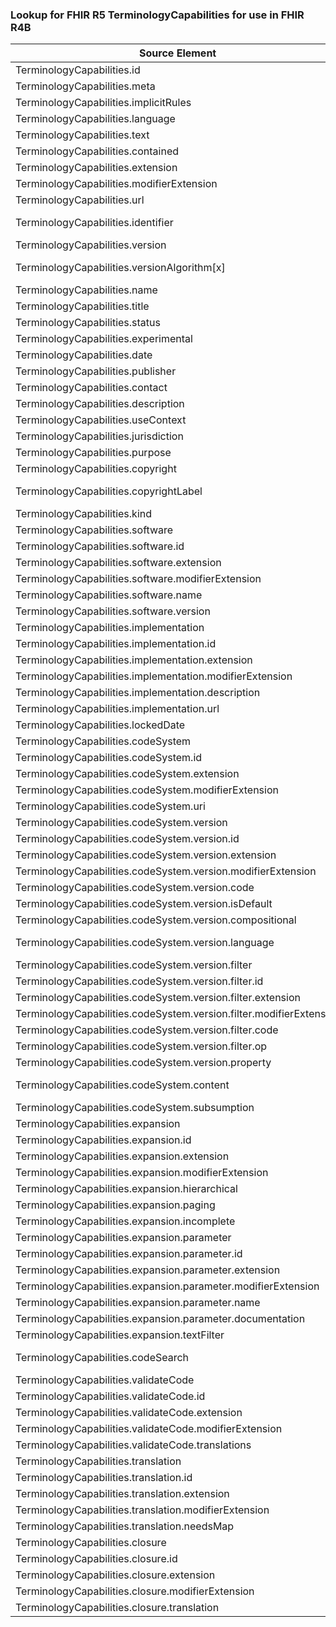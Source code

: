 ### Lookup for FHIR R5 TerminologyCapabilities for use in FHIR R4B

| Source Element | Usage | Target |
| -------------- | ----- | ------ |
| TerminologyCapabilities.id | UseElementSameName | TerminologyCapabilities.id |
| TerminologyCapabilities.meta | UseElementSameName | TerminologyCapabilities.meta |
| TerminologyCapabilities.implicitRules | UseElementSameName | TerminologyCapabilities.implicitRules |
| TerminologyCapabilities.language | UseElementSameName | TerminologyCapabilities.language |
| TerminologyCapabilities.text | UseElementSameName | TerminologyCapabilities.text |
| TerminologyCapabilities.contained | UseElementSameName | TerminologyCapabilities.contained |
| TerminologyCapabilities.extension | UseElementSameName | TerminologyCapabilities.extension |
| TerminologyCapabilities.modifierExtension | UseElementSameName | TerminologyCapabilities.modifierExtension |
| TerminologyCapabilities.url | UseElementSameName | TerminologyCapabilities.url |
| TerminologyCapabilities.identifier | UseExtension | http://hl7.org/fhir/5.0/StructureDefinition/extension-TerminologyCapabilities.identifier |
| TerminologyCapabilities.version | UseElementSameName | TerminologyCapabilities.version |
| TerminologyCapabilities.versionAlgorithm[x] | UseExtension | http://hl7.org/fhir/5.0/StructureDefinition/extension-TerminologyCapabilities.versionAlgorithm |
| TerminologyCapabilities.name | UseElementSameName | TerminologyCapabilities.name |
| TerminologyCapabilities.title | UseElementSameName | TerminologyCapabilities.title |
| TerminologyCapabilities.status | UseElementSameName | TerminologyCapabilities.status |
| TerminologyCapabilities.experimental | UseElementSameName | TerminologyCapabilities.experimental |
| TerminologyCapabilities.date | UseElementSameName | TerminologyCapabilities.date |
| TerminologyCapabilities.publisher | UseElementSameName | TerminologyCapabilities.publisher |
| TerminologyCapabilities.contact | UseElementSameName | TerminologyCapabilities.contact |
| TerminologyCapabilities.description | UseElementSameName | TerminologyCapabilities.description |
| TerminologyCapabilities.useContext | UseElementSameName | TerminologyCapabilities.useContext |
| TerminologyCapabilities.jurisdiction | UseElementSameName | TerminologyCapabilities.jurisdiction |
| TerminologyCapabilities.purpose | UseElementSameName | TerminologyCapabilities.purpose |
| TerminologyCapabilities.copyright | UseElementSameName | TerminologyCapabilities.copyright |
| TerminologyCapabilities.copyrightLabel | UseExtension | http://hl7.org/fhir/5.0/StructureDefinition/extension-TerminologyCapabilities.copyrightLabel |
| TerminologyCapabilities.kind | UseElementSameName | TerminologyCapabilities.kind |
| TerminologyCapabilities.software | UseElementSameName | TerminologyCapabilities.software |
| TerminologyCapabilities.software.id | UseElementSameName | TerminologyCapabilities.software.id |
| TerminologyCapabilities.software.extension | UseElementSameName | TerminologyCapabilities.software.extension |
| TerminologyCapabilities.software.modifierExtension | UseElementSameName | TerminologyCapabilities.software.modifierExtension |
| TerminologyCapabilities.software.name | UseElementSameName | TerminologyCapabilities.software.name |
| TerminologyCapabilities.software.version | UseElementSameName | TerminologyCapabilities.software.version |
| TerminologyCapabilities.implementation | UseElementSameName | TerminologyCapabilities.implementation |
| TerminologyCapabilities.implementation.id | UseElementSameName | TerminologyCapabilities.implementation.id |
| TerminologyCapabilities.implementation.extension | UseElementSameName | TerminologyCapabilities.implementation.extension |
| TerminologyCapabilities.implementation.modifierExtension | UseElementSameName | TerminologyCapabilities.implementation.modifierExtension |
| TerminologyCapabilities.implementation.description | UseElementSameName | TerminologyCapabilities.implementation.description |
| TerminologyCapabilities.implementation.url | UseElementSameName | TerminologyCapabilities.implementation.url |
| TerminologyCapabilities.lockedDate | UseElementSameName | TerminologyCapabilities.lockedDate |
| TerminologyCapabilities.codeSystem | UseElementSameName | TerminologyCapabilities.codeSystem |
| TerminologyCapabilities.codeSystem.id | UseElementSameName | TerminologyCapabilities.codeSystem.id |
| TerminologyCapabilities.codeSystem.extension | UseElementSameName | TerminologyCapabilities.codeSystem.extension |
| TerminologyCapabilities.codeSystem.modifierExtension | UseElementSameName | TerminologyCapabilities.codeSystem.modifierExtension |
| TerminologyCapabilities.codeSystem.uri | UseElementSameName | TerminologyCapabilities.codeSystem.uri |
| TerminologyCapabilities.codeSystem.version | UseElementSameName | TerminologyCapabilities.codeSystem.version |
| TerminologyCapabilities.codeSystem.version.id | UseElementSameName | TerminologyCapabilities.codeSystem.version.id |
| TerminologyCapabilities.codeSystem.version.extension | UseElementSameName | TerminologyCapabilities.codeSystem.version.extension |
| TerminologyCapabilities.codeSystem.version.modifierExtension | UseElementSameName | TerminologyCapabilities.codeSystem.version.modifierExtension |
| TerminologyCapabilities.codeSystem.version.code | UseElementSameName | TerminologyCapabilities.codeSystem.version.code |
| TerminologyCapabilities.codeSystem.version.isDefault | UseElementSameName | TerminologyCapabilities.codeSystem.version.isDefault |
| TerminologyCapabilities.codeSystem.version.compositional | UseElementSameName | TerminologyCapabilities.codeSystem.version.compositional |
| TerminologyCapabilities.codeSystem.version.language | UseExtension | http://hl7.org/fhir/5.0/StructureDefinition/extension-TerminologyCapabilities.codeSystem.version.language |
| TerminologyCapabilities.codeSystem.version.filter | UseElementSameName | TerminologyCapabilities.codeSystem.version.filter |
| TerminologyCapabilities.codeSystem.version.filter.id | UseElementSameName | TerminologyCapabilities.codeSystem.version.filter.id |
| TerminologyCapabilities.codeSystem.version.filter.extension | UseElementSameName | TerminologyCapabilities.codeSystem.version.filter.extension |
| TerminologyCapabilities.codeSystem.version.filter.modifierExtension | UseElementSameName | TerminologyCapabilities.codeSystem.version.filter.modifierExtension |
| TerminologyCapabilities.codeSystem.version.filter.code | UseElementSameName | TerminologyCapabilities.codeSystem.version.filter.code |
| TerminologyCapabilities.codeSystem.version.filter.op | UseElementSameName | TerminologyCapabilities.codeSystem.version.filter.op |
| TerminologyCapabilities.codeSystem.version.property | UseElementSameName | TerminologyCapabilities.codeSystem.version.property |
| TerminologyCapabilities.codeSystem.content | UseExtension | http://hl7.org/fhir/5.0/StructureDefinition/extension-TerminologyCapabilities.codeSystem.content |
| TerminologyCapabilities.codeSystem.subsumption | UseElementSameName | TerminologyCapabilities.codeSystem.subsumption |
| TerminologyCapabilities.expansion | UseElementSameName | TerminologyCapabilities.expansion |
| TerminologyCapabilities.expansion.id | UseElementSameName | TerminologyCapabilities.expansion.id |
| TerminologyCapabilities.expansion.extension | UseElementSameName | TerminologyCapabilities.expansion.extension |
| TerminologyCapabilities.expansion.modifierExtension | UseElementSameName | TerminologyCapabilities.expansion.modifierExtension |
| TerminologyCapabilities.expansion.hierarchical | UseElementSameName | TerminologyCapabilities.expansion.hierarchical |
| TerminologyCapabilities.expansion.paging | UseElementSameName | TerminologyCapabilities.expansion.paging |
| TerminologyCapabilities.expansion.incomplete | UseElementSameName | TerminologyCapabilities.expansion.incomplete |
| TerminologyCapabilities.expansion.parameter | UseElementSameName | TerminologyCapabilities.expansion.parameter |
| TerminologyCapabilities.expansion.parameter.id | UseElementSameName | TerminologyCapabilities.expansion.parameter.id |
| TerminologyCapabilities.expansion.parameter.extension | UseElementSameName | TerminologyCapabilities.expansion.parameter.extension |
| TerminologyCapabilities.expansion.parameter.modifierExtension | UseElementSameName | TerminologyCapabilities.expansion.parameter.modifierExtension |
| TerminologyCapabilities.expansion.parameter.name | UseElementSameName | TerminologyCapabilities.expansion.parameter.name |
| TerminologyCapabilities.expansion.parameter.documentation | UseElementSameName | TerminologyCapabilities.expansion.parameter.documentation |
| TerminologyCapabilities.expansion.textFilter | UseElementSameName | TerminologyCapabilities.expansion.textFilter |
| TerminologyCapabilities.codeSearch | UseExtension | http://hl7.org/fhir/5.0/StructureDefinition/extension-TerminologyCapabilities.codeSearch |
| TerminologyCapabilities.validateCode | UseElementSameName | TerminologyCapabilities.validateCode |
| TerminologyCapabilities.validateCode.id | UseElementSameName | TerminologyCapabilities.validateCode.id |
| TerminologyCapabilities.validateCode.extension | UseElementSameName | TerminologyCapabilities.validateCode.extension |
| TerminologyCapabilities.validateCode.modifierExtension | UseElementSameName | TerminologyCapabilities.validateCode.modifierExtension |
| TerminologyCapabilities.validateCode.translations | UseElementSameName | TerminologyCapabilities.validateCode.translations |
| TerminologyCapabilities.translation | UseElementSameName | TerminologyCapabilities.translation |
| TerminologyCapabilities.translation.id | UseElementSameName | TerminologyCapabilities.translation.id |
| TerminologyCapabilities.translation.extension | UseElementSameName | TerminologyCapabilities.translation.extension |
| TerminologyCapabilities.translation.modifierExtension | UseElementSameName | TerminologyCapabilities.translation.modifierExtension |
| TerminologyCapabilities.translation.needsMap | UseElementSameName | TerminologyCapabilities.translation.needsMap |
| TerminologyCapabilities.closure | UseElementSameName | TerminologyCapabilities.closure |
| TerminologyCapabilities.closure.id | UseElementSameName | TerminologyCapabilities.closure.id |
| TerminologyCapabilities.closure.extension | UseElementSameName | TerminologyCapabilities.closure.extension |
| TerminologyCapabilities.closure.modifierExtension | UseElementSameName | TerminologyCapabilities.closure.modifierExtension |
| TerminologyCapabilities.closure.translation | UseElementSameName | TerminologyCapabilities.closure.translation |
